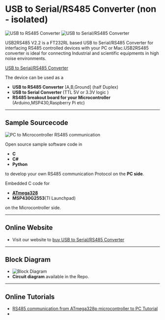 # USB to Serial/RS485 Converter (non - isolated)

![USB to RS485 Converter](https://www.xanthium.in/sites/default/files/site-images/usb2rs485-v2-2-product-page/ft232-usb-rs485-converter-v2-2-610px.png)
![USB to Serial/RS485 Converter](https://www.xanthium.in/sites/default/files/site-images/usb2rs485-v2-2-product-page/ft232-usb-to-rs485-serial-converter-v2-2-630px.png)

USB2RS485 V2.2 is a FT232RL based USB to Serial/RS485 Converter for interfacing RS485 controlled devices with your PC or Mac.USB2RS485 converter is ideal for connecting Industrial and scientific equipments in high noise environments. 

 [USB to Serial/RS485 Converter](https://www.xanthium.in/ft232-based-usb-to-serial-rs485-converter-industrial-scientific-applications)

The device can be used as a 

  - **USB to RS485 Converter** [A,B,Ground] (half Duplex)
  - **USB to Serial Converter** (TTL 5V or 3.3V logic ) 
  - **RS485 breakout board for your Microcontroller** (Arduino,MSP430,Raspberry Pi etc)


-----------------------------------------------------------------------------------------------------------------------------------------------------------------------------------
## Sample Sourcecode

![PC to Microcontroller RS485 communication](https://www.xanthium.in/sites/default/files/site-images/atmega328p-rs485-pc-comm-tutorial/atmega328-pc-rs485-transmission.png)

Open source sample software code in 

- **C**
- **C#**
- **Python** 

to develop your own RS485 communication Protocol on the **PC side**.

Embedded C code for

 - **[ATmega328](https://www.xanthium.in/atmel-microchip-avr-atmega328p-rs485-communication-with-computer-tutorial-for-beginners)**
 - **MSP430G2553**(TI Launchpad)

on the Microcontroller side.


-----------------------------------------------------------------------------------------------------------------------------------------------------------------------------------
## Online Website

- Visit our website to [buy USB to Serial/RS485 Converter](https://www.xanthium.in/ft232-based-usb-to-serial-rs485-converter-industrial-scientific-applications)

---------------------------------------------------------------------------------------------------------------------------------------------------------------------------------

## Block Diagram

 - ![Block Diagram](https://www.xanthium.in/sites/default/files/site-images/usb2rs485-v2-2-product-page/ft232-usb-to-rs485-programming-mac-linux-win.jpg)
 - **Circuit diagram** available in the Repo.

---------------------------------------------------------------------------------------------------------------------------------------------------------------------------------

## Online Tutorials

- [RS485 communication from ATmega328p microcontroller to PC Tutorial](https://www.xanthium.in/atmel-microchip-avr-atmega328p-rs485-communication-with-computer-tutorial-for-beginners)
- 



